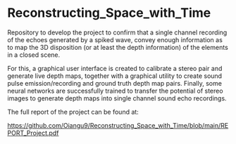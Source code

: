# Reconstructing_Space_with_Time
Repository to develop the project to confirm that a single channel recording of the echoes generated by a spiked wave, convey enough information as to map the 3D disposition (or at least the depth information) of the elements in a closed scene.

For this, a graphical user interface is created to calibrate a stereo pair and generate live depth maps, together with a graphical utility to create sound pulse emission/recording and ground truth depth map pairs. Finally, some neural networks are successfully trained to transfer the potential of stereo images to generate depth maps into single channel sound echo recordings.

The full report of the project can be found at:

https://github.com/Oiangu9/Reconstructing_Space_with_Time/blob/main/REPORT_Project.pdf


